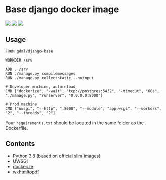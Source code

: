 # Base django docker image

[![](https://images.microbadger.com/badges/image/gdml/django-base.svg)](https://microbadger.com/images/gdml/django-base "Get your own image badge on microbadger.com")
![](https://img.shields.io/docker/build/gdml/django-base.svg) ![](https://img.shields.io/docker/pulls/gdml/django-base.svg)

## Usage

```docker
FROM gdml/django-base

WORKDIR /srv

ADD . /srv
RUN ./manage.py compilemessages
RUN ./manage.py collectstatic --noinput

# Developer machine, autoreload
CMD ["dockerize", "-wait", "tcp://postgres:5432", "-timeout", "60s",   "./manage.py", "runserver", "0.0.0.0:8000"]

# Prod machine
CMD ["uwsgi", "--http", ":8000", "--module", "app.wsgi", "--workers", "2", "--threads", "2"]
```

Your `requirements.txt` should be located in the same folder as the Dockerfile.

## Contents
* Python 3.8 (based on official slim images)
* UWSGI
* [dockerize](https://github.com/jwilder/dockerize)
* [wkhtmltopdf](https://wkhtmltopdf.org)

